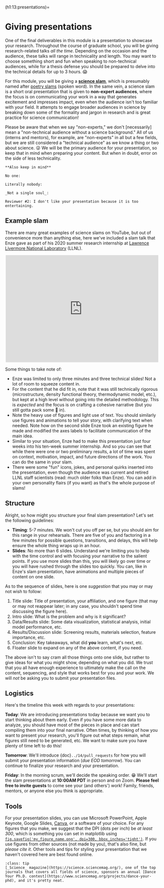 (h1:13:presentations)=
# Giving presentations

One of the final deliverables in this module is a presentation to showcase your research.
Throughout the course of graduate school, you will be giving research-related talks _all the time_.
Depending on the occasion and the audience, these talks will range in technicality and length.
You may want to choose something short and fun when speaking to non-technical audiences, while for a thesis defense you should be prepared to delve into the technical details for up to 3 hours. 😱

For this module, you will be giving a [**science slam**](https://en.wikipedia.org/wiki/Science_slam), which is presumably named after [poetry slams](https://en.wikipedia.org/wiki/Poetry_slam) (spoken word).
In the same vein, a science slam is a short oral presentation that is given to **non-expert audiences**, where the focus is on communicating your work in a way that generates excitement and impresses impact, even when the audience isn't too familiar with your field.
It attempts to engage broader audiences in science by breaking down some of the formality and jargon in research and is great practice for science communication!

Please be aware that when we say "non-experts," we don't [necessarily] mean a "non-technical audience without a science background."
All of us (interns and mentors), for example, are "non-experts" in all but a few fields, but we are still considered a "technical audience" as we know a thing or two about science. 😜
We will be the primary audience for your presentation, so keep that in mind when preparing your content.
But when in doubt, error on the side of less technicality.

```{margin}
**Also keep in mind**

No one:

Literally nobody: 

_Not a single soul_:

Reviewer #2: I don't like your presentation because it is too entertaining.
```



## Example slam

There are many great examples of science slams on YouTube, but out of convenience more than anything else, here we've included a slam talk that Enze gave as part of his 2020 summer research internship at [Lawrence Livermore National Laboratory](https://www.llnl.gov/) (LLNL).

<div align="center">
    <iframe width="500" height="350" src="https://www.youtube.com/embed/0VJRdJ6JF3o" title="YouTube video player" frameborder="0" allow="accelerometer; autoplay; clipboard-write; encrypted-media; gyroscope; picture-in-picture" allowfullscreen></iframe>
</div>

Some things to take note of:

- Enze was limited to only three minutes and three technical slides!
Not a lot of room to squeeze content in.
- For the content that he did fit in, note that it was still technically rigorous (microstructure, density functional theory, thermodynamic model, etc.), but kept at a high level without going into the detailed methodology.
This is _expected_ and the focus is on crafting a cohesive narrative (but you still gotta pack some 🥩 in).
- Note the heavy use of figures and light use of text.
You should similarly use figures and animations to tell your story, with clarifying text when needed.
Note how on the second slide Enze took an existing figure he made and modified the axes labels to facilitate communication of the main idea.
- Similar to your situation, Enze had to make this presentation just four weeks into his ten-week summer internship.
And so you can see that while there were one or two preliminary results, a lot of time was spent on context, motivation, impact, and future directions of the work.
You can do the same in your slam.
- There were some "fun" icons, jokes, and personal quirks inserted into the presentation, even though the audience was current and retired LLNL staff scientists (read: much older folks than Enze).
You can add in your own personality flairs (if you want) as that's the whole purpose of slams!



## Structure

Alright, so how might you structure your final slam presentation?
Let's set the following guidelines:
- **Timing**: 5-7 minutes.
We won't cut you off per se, but you should aim for this range in your rehearsals.
There are five of you and factoring in a few minutes for possible questions, transitions, and delays, this will help ensure the whole thing wraps up in an hour.
- **Slides**: No more than 6 slides.
Understand we're limiting you to help with the time control and with focusing your narrative to the salient points.
If you use more slides than this, you will likely go over time or you will have rushed through the slides too quickly.
You can, like in Enze's slam presentation, have animations and multiple pieces of content on one slide.

As to the sequence of slides, here is one _suggestion_ that you may or may not wish to follow:
1. Title slide: Title of presentation, your affiliation, and one figure (that may or may not reappear later; in any case, you shouldn't spend time discussing the figure here).
1. Intro slide: What is the problem and why is it significant?
1. Data/Results slide: Some data visualization, statistical analysis, initial model performance, etc.
1. Results/Discussion slide: Screening results, materials selection, feature importance, etc.
1. Conclusion: Key takeaways, what did **you** learn, what's next, etc.
1. Floater slide to expand on any of the above content, if you need.

The above isn't to say cram all those things onto one slide, but rather to give ideas for what you might show, depending on what you did.
We trust that you all have enough experience to ultimately make the call on the content, sequencing, and style that works best for you and your work.
We will _not_ be asking you to submit your presentation files.



## Logistics

Here's the timeline this week with regards to your presentations:

**Today**: We are introducing presentations today because we want you to start thinking about them early.
Even if you have some more data to analyze, you should have most of the pieces in place and can start compiling them into your final narrative.
Often times, by thinking of how you want to present your research, you'll figure out what steps remain, what figures still need to be generated, etc.
We want to make sure you have plenty of time left to do this!

**Tomorrow**: We'll introduce {doc}`../14/pull_requests` for how you will submit your presentation information (_due EOD tomorrow_).
You can continue to finalize your research and your presentation.

**Friday**: In the morning scrum, we'll decide the speaking order. 😁
We'll start the slam presentations at **10:00AM PDT** in person and on Zoom.
**Please feel free to invite guests** to come see your (and others') work!
Family, friends, mentors, or anyone else you think is appropriate.



## Tools

For your presentation slides, you can use Microsoft PowerPoint, Apple Keynote, Google Slides, [Canva](https://www.canva.com/), or a software of your choice.
For any figures that you make, we suggest that the DPI (dots per inch) be _at least 300_, which is something you can set in matplotlib using [`fig.savefig('my_figure_name.png', dpi=300, bbox_inches='tight')`](https://matplotlib.org/stable/api/_as_gen/matplotlib.pyplot.savefig.html).
If you use figures from other sources (not made by you), that's also fine, but _please cite it_.
Other tools and tips for styling your presentation that we haven't covered here are best found online.



```{admonition} Did you know?
:class: tip
[_Science_ magazine](https://science.sciencemag.org/), one of the top journals that covers all fields of science, sponsors an annual [Dance Your Ph.D. contest](https://www.sciencemag.org/projects/dance-your-phd), and it's pretty neat.
```

